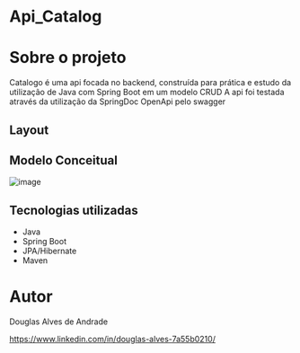 # Api_Catalog

# Sobre o projeto
Catalogo é uma api focada no backend, construída para prática e estudo da utilização de Java com Spring Boot em um modelo CRUD
A api foi testada através da utilização da SpringDoc OpenApi pelo swagger

## Layout 


## Modelo Conceitual
![image](https://github.com/Douglas4lves/Api_Catalog/assets/92491046/8d856815-8263-4037-8b04-6f297253bba7)
## Tecnologias utilizadas
- Java
- Spring Boot
- JPA/Hibernate
- Maven


# Autor
Douglas Alves de Andrade

https://www.linkedin.com/in/douglas-alves-7a55b0210/
